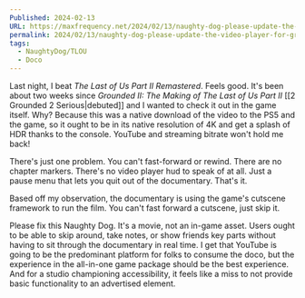 ```yaml
---
Published: 2024-02-13
URL: https://maxfrequency.net/2024/02/13/naughty-dog-please-update-the-video-player-for-grounded-ii/
permalink: 2024/02/13/naughty-dog-please-update-the-video-player-for-grounded-ii/
tags:
  - NaughtyDog/TLOU
  - Doco
---
```

Last night, I beat *The Last of Us Part II Remastered*. Feels good. It's been about two weeks since *Grounded II: The Making of The Last of Us Part II* [[2 Grounded 2 Serious|debuted]] and I wanted to check it out in the game itself. Why? Because this was a native download of the video to the PS5 and the game, so it ought to be in its native resolution of 4K and get a splash of HDR thanks to the console. YouTube and streaming bitrate won't hold me back!

There's just one problem. You can't fast-forward or rewind. There are no chapter markers. There's no video player hud to speak of at all. Just a pause menu that lets you quit out of the documentary. That's it.

Based off my observation, the documentary is using the game's cutscene framework to run the film. You can't fast forward a cutscene, just skip it. 

Please fix this Naughty Dog. It's a movie, not an in-game asset. Users ought to be able to skip around, take notes, or show friends key parts without having to sit through the documentary in real time. I get that YouTube is going to be the predominant platform for folks to consume the doco, but the experience in the all-in-one game package should be the best experience. And for a studio championing accessibility, it feels like a miss to not provide basic functionality to an advertised element. 